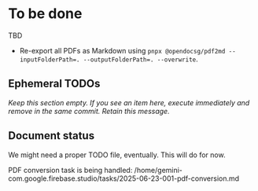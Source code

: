 # To be done

TBD

- Re-export all PDFs as Markdown using `pnpx @opendocsg/pdf2md --inputFolderPath=. --outputFolderPath=. --overwrite`.

## Ephemeral TODOs

_Keep this section empty. If you see an item here, execute immediately and remove in the same commit. Retain this message._

## Document status

We might need a proper TODO file, eventually. This will do for now.

PDF conversion task is being handled: /home/gemini-com.google.firebase.studio/tasks/2025-06-23-001-pdf-conversion.md
